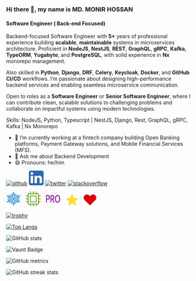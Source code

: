 ### Hi there 👋, my name is MD. MONIR HOSSAN
#### Software Engineer ( Back-end Focused)
Backend-focused Software Engineer with **5+** years of professional experience building **scalable**, **maintainable** systems in microservices architecture. Proficient in **NodeJS**, **NestJS**, **REST**, **GraphQL**, **gRPC**, **Kafka**, **TypeORM**, **Yugabyte**, and **PostgreSQL**, with solid experience in **Nx** monorepo management.

Also skilled in **Python**, **Django**, **DRF**, **Celery**, **Keycloak**, **Docker**, and **GitHub CI/CD** workflows. I’m passionate about designing high-performance backend services and enabling seamless microservice communication.

Open to roles as a **Software Engineer** or **Senior Software Engineer**, where I can contribute clean, scalable solutions to challenging problems and collaborate on impactful systems using modern technologies.

Skills: NodeJS, Python, Typescript | NestJS, Django, Rest, GraphQL, gRPC, Kafka | Nx Monorepo

- 🔭 I’m currently working at a fintech company building Open Banking platforms, Payment Gateway solutions, and Mobile Financial Services (MFS). 
- 💬 Ask me about Backend Development  
- 😄 Pronouns: he/him 


[<img src='https://cdn.jsdelivr.net/npm/simple-icons@3.0.1/icons/github.svg' alt='github' height='40'>](https://github.com/MdMonirHossan)  [<img src='1_Linkedin_unofficial_colored_svg-128.webp' alt='linkedin' height='40'>](https://www.linkedin.com/in/https://www.linkedin.com/in/md-monir-hossan-283290199//)  [<img src='https://cdn.jsdelivr.net/npm/simple-icons@3.0.1/icons/twitter.svg' alt='twitter' height='40'>](https://twitter.com/mdmonir01820)  [<img src='https://cdn.jsdelivr.net/npm/simple-icons@3.0.1/icons/stackoverflow.svg' alt='stackoverflow' height='40'>](https://stackoverflow.com/users/12006585/md-monir)  

<a href='https://archiveprogram.github.com/'><img src='https://raw.githubusercontent.com/acervenky/animated-github-badges/master/assets/acbadge.gif' width='40' height='40'></a> <a href='https://docs.github.com/en/developers'><img src='https://raw.githubusercontent.com/acervenky/animated-github-badges/master/assets/devbadge.gif' width='40' height='40'></a> <a href='https://github.com/pricing'><img src='https://raw.githubusercontent.com/acervenky/animated-github-badges/master/assets/pro.gif' width='40' height='40'></a> <a href='https://stars.github.com/'><img src='https://raw.githubusercontent.com/acervenky/animated-github-badges/master/assets/starbadge.gif' width='35' height='35'></a> <a href='https://docs.github.com/en/github/supporting-the-open-source-community-with-github-sponsors'><img src='https://raw.githubusercontent.com/acervenky/animated-github-badges/master/assets/sponsorbadge.gif' width='35' height='35'></a> 

[![trophy](https://github-profile-trophy.vercel.app/?username=MdMonirHossan)](https://github.com/ryo-ma/github-profile-trophy)

[![Top Langs](https://github-readme-stats.vercel.app/api/top-langs/?username=MdMonirHossan)](https://github.com/anuraghazra/github-readme-stats)

![GitHub stats](https://github-readme-stats.vercel.app/api?username=MdMonirHossan&show_icons=true&count_private=true)  

![Vaunt Badge](https://api.vaunt.dev/v1/github/entities/MdMonirHossan/contributions?format=svg&private=true)  

![GitHub metrics](https://metrics.lecoq.io/MdMonirHossan)  

![GitHub streak stats](https://streak-stats.demolab.com/?user=MdMonirHossan)  


